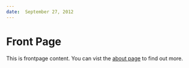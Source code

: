 ```yaml
---
date:  September 27, 2012
---
```


# Front Page

This is frontpage content. You can vist the [about page][1] to find out more.


[1]:/about
